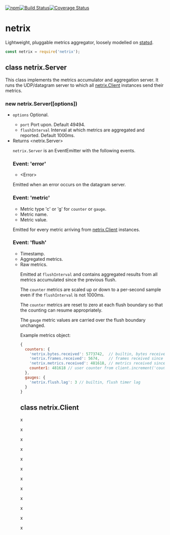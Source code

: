 [![npm](https://img.shields.io/npm/v/netrix.svg)](https://www.npmjs.com/package/netrix)[![Build Status](https://travis-ci.org/nomilous/netrix.svg?branch=master)](https://travis-ci.org/nomilous/netrix)[![Coverage Status](https://coveralls.io/repos/github/nomilous/netrix/badge.svg?branch=master)](https://coveralls.io/github/nomilous/netrix?branch=master)

# netrix

Lightweight, pluggable metrics aggregator, loosely modelled on [statsd](https://github.com/etsy/statsd).



```javascript
const netrix = require('netrix');
```



## class netrix.Server

This class implements the metrics accumulator and aggregation server. It runs the UDP/datagram server to which all [netrix.Client](#class-netrixclient) instances send their metrics.

### new netrix.Server([options])

* `options` <Object>  Optional.
  * `port` <number> Port upon. Default 49494.
  * `flushInterval` <number> Interval at which metrics are aggregated and reported. Default 1000ms.
* Returns <netrix.Server>

`netrix.Server` is an EventEmitter with the following events.

### Event: 'error'

* \<Error>

Emitted when an error occurs on the datagram server.

### Event: 'metric'

* <string> Metric type 'c' or 'g' for `counter` or `gauge`.
* <string> Metric name.
* <number> Metric value.

Emitted for every metric arriving from [netrix.Client](#class-netrixclient) instances.

### Event: 'flush'

* <number> Timestamp.
* <Object> Aggregated metrics.
* <Object> Raw metrics. 

Emitted at `flushInterval` and contains aggregated results from all metrics accumulated since the previous flush.

The `counter` metrics are scaled up or down to a per-second sample even if the `flushInterval` is not 1000ms.

The `counter` metrics are reset to zero at each flush boundary so that the counting can resume appropriately.

The `gauge` metric values are carried over the flush boundary unchanged.

Example metrics object:

```javascript
{
  counters: {
    'netrix.bytes.received': 5773742,  // builtin, bytes received since last flush
    'netrix.frames.received': 5674,    // frames received since last flush
    'netrix.metrics.received': 481618, // metrics received since last flush
    counter1: 481618 // user counter from client.increment('counter1');
  },
  gauges: {
    'netrix.flush.lag': 3 // builtin, flush timer lag
  }
}
```

  

 





## class netrix.Client



x

x

x

x

x

x

x

x

x

x

x

x



